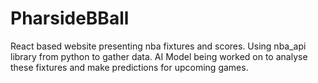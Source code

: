 # PharsideBBall
React based website presenting nba fixtures and scores. Using nba_api library from python to gather data.
AI Model being worked on to analyse these fixtures and make predictions for upcoming games.
